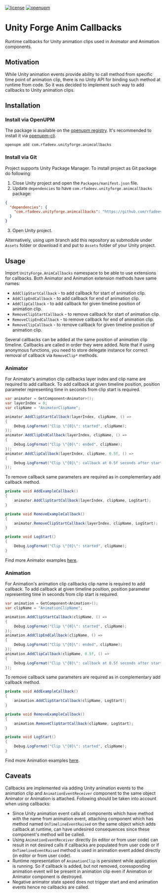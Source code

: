 [![license](https://img.shields.io/github/license/rfadeev/unity-forge-anim-callbacks.svg)](https://github.com/rfadeev/unity-forge-anim-callbacks/blob/master/LICENSE.md)
[![openupm](https://img.shields.io/npm/v/com.rfadeev.unityforge.animcallbacks?label=openupm&registry_uri=https://package.openupm.com)](https://openupm.com/packages/com.rfadeev.unityforge.animcallbacks/)

# Unity Forge Anim Callbacks
Runtime callbacks for Unity animation clips used in Animator and Animation components.

## Motivation
While Unity animation events provide ability to call method from specific time point of animation clip, there is no Unity API for binding such method at runtime from code. So it was decided to implement such way to add callbacks to Unity animation clips.

## Installation

### Install via OpenUPM

The package is available on the [openupm registry](https://openupm.com). It's recommended to install it via [openupm-cli](https://github.com/openupm/openupm-cli).

```
openupm add com.rfadeev.unityforge.animcallbacks
```

### Install via Git

Project supports Unity Package Manager. To install project as Git package do following:
1. Close Unity project and open the `Packages/manifest.json` file.
2. Update `dependencies` to have `com.rfadeev.unityforge.animcallbacks` package:
```json
{
  "dependencies": {
    "com.rfadeev.unityforge.animcallbacks": "https://github.com/rfadeev/unity-forge-anim-callbacks.git#upm"
  }
}
```
3. Open Unity project.

Alternatively, using upm branch add this repository as submodule under `Assets` folder or download it and put to `Assets` folder of your Unity project. 

## Usage
Import `UnityForge.AnimCallbacks` namespace to be able to use extensions for callbacks. Both Animator and Animation extension methods have same names:
* `AddClipStartCallback` - to add callback for start of animation clip.
* `AddClipEndCallback` - to add callback for end of animation clip.
* `AddClipCallback` - to add callback for given timeline position of animation clip.
* `RemoveClipStartCallback` - to remove callback for start of animation clip.
* `RemoveClipEndCallback` - to remove callback for end of animation clip.
* `RemoveClipCallback` - to remove callback for given timeline position of animation clip.

Several callbacks can be added at the same position of animation clip timeline. Callbacks are called in order they were added.
Note that if using anonymous functions, you need to store delegate instance for correct removal of callback via `RemoveClip*` methods.

### Animator
For Animator's animation clip callbacks layer index and clip name are required to add callback. To add callback at given timeline position, position parameter representing time in seconds from clip start is required.
```csharp
var animator = GetComponent<Animator>();
var layerIndex = 0;
var clipName = "AnimatorClipName";

animator.AddClipStartCallback(layerIndex, clipName, () =>
{
    Debug.LogFormat("Clip \"{0}\": started", clipName);
});
animator.AddClipEndCallback(layerIndex, clipName, () =>
{
    Debug.LogFormat("Clip \"{0}\": ended", clipName);
});
animator.AddClipCallback(layerIndex, clipName, 0.5f, () =>
{
    Debug.LogFormat("Clip \"{0}\": callback at 0.5f seconds after start", clipName);
});
```

To remove callback same parameters are required as in complementary add callback method.
```csharp
private void AddExampleCallback()
{
    animator.AddClipStartCallback(layerIndex, clipName, LogStart);
}

private void RemoveExampleCallback()
{
    animator.RemoveClipStartCallback(layerIndex, clipName, LogStart);
}

private void LogStart()
{
    Debug.LogFormat("Clip \"{0}\": started", clipName);
}
```

Find more Animator examples [here](https://github.com/rfadeev/unity-forge-anim-callbacks/tree/master/Packages/com.rfadeev.unityforge.animcallbacks/Samples/Animator).

### Animation
For Animation's animation clip callbacks clip name is required to add callback. To add callback at given timeline position, position parameter representing time in seconds from clip start is required.
```csharp
var animation = GetComponent<Animation>();
var clipName = "AnimationClipName";

animation.AddClipStartCallback(clipName, () =>
{
    Debug.LogFormat("Clip \"{0}\": started", clipName);
});
animation.AddClipEndCallback(clipName, () =>
{
    Debug.LogFormat("Clip \"{0}\": ended", clipName);
});
animation.AddClipCallback(clipName, 0.5f, () =>
{
    Debug.LogFormat("Clip \"{0}\": callback at 0.5f seconds after start", clipName);
});
```

To remove callback same parameters are required as in complementary add callback method.
```csharp
private void AddExampleCallback()
{
    animation.AddClipStartCallback(clipName, LogStart);
}

private void RemoveExampleCallback()
{
    animation.RemoveClipStartCallback(clipName, LogStart);
}

private void LogStart()
{
    Debug.LogFormat("Clip \"{0}\": started", clipName);
}
```

Find more Animation examples [here](https://github.com/rfadeev/unity-forge-anim-callbacks/tree/master/Packages/com.rfadeev.unityforge.animcallbacks/Samples/Animation).

## Caveats
Callbacks are implemented via adding Unity animation events to the animation clip and `AnimationEventReceiver` component to the same object Animator or Animation is attached. Following should be taken into account when using callbacks:
* Since Unity animation event calls all components which have method with the name from animation event, attaching component which has method named `OnTimelineEventRaised` on the same object which adds callback at runtime, can have undesired consequences since these component's method will be called.
* Using `AnimationEventReceiver` directly (in editor or from user code) can result in not desired calls if callbacks are populated from user code or if `OnTimelineEventRaised` method is used in animation event added directly (in editor or from user code).
* Runtime representation of `AnimationClip` is persistent while application is running. So if callback is added, but not removed, coressponding animation event will be present in animation clip even if Animation or Animator component is destroyed.
* Negative animator state speed does not trigger start and end animation events hence no callbacks are called.
